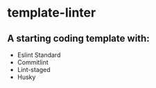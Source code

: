 # template-linter
## A starting coding template with:

- Eslint Standard
- Commitlint
- Lint-staged
- Husky
